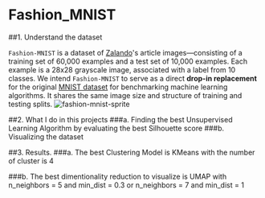 # Fashion_MNIST

##1. Understand the dataset

`Fashion-MNIST` is a dataset of [Zalando](https://jobs.zalando.com/tech/)'s article images—consisting of a training set of 60,000 examples and a test set of 10,000 examples. Each example is a 28x28 grayscale image, associated with a label from 10 classes. We intend `Fashion-MNIST` to serve as a direct **drop-in replacement** for the original [MNIST dataset](http://yann.lecun.com/exdb/mnist/) for benchmarking machine learning algorithms. It shares the same image size and structure of training and testing splits.
![fashion-mnist-sprite](https://user-images.githubusercontent.com/63126292/99628952-cba4ba80-29fc-11eb-9df9-003808365855.png)

##2. What I do in this projects
###a. Finding  the best Unsupervised Learning Algorithm by evaluating the best Silhouette score
###b. Visualizing the dataset

##3. Results.
###a. The best Clustering Model is KMeans with the number of cluster is 4

###b. The best dimentionality reduction to visualize is UMAP with n_neighbors = 5 and min_dist = 0.3 or n_neighbors = 7 and min_dist = 1
